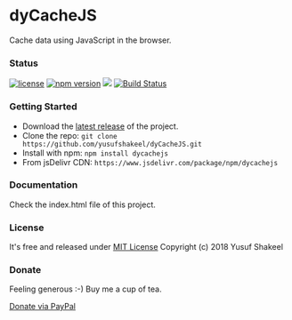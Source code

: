 # dyCacheJS
Cache data using JavaScript in the browser.


### Status

[![license](https://img.shields.io/badge/license-MIT-blue.svg)](https://github.com/yusufshakeel/dyCacheJS)
[![npm version](https://img.shields.io/badge/npm-1.0.0-blue.svg)](https://www.npmjs.com/package/dycachejs)
[![](https://data.jsdelivr.com/v1/package/npm/dycachejs/badge)](https://www.jsdelivr.com/package/npm/dycachejs)
[![Build Status](https://travis-ci.org/yusufshakeel/dycachejs.svg?branch=master)](https://travis-ci.org/yusufshakeel/dycachejs)


### Getting Started
* Download the [latest release](https://github.com/yusufshakeel/dyCacheJS/releases) of the project.
* Clone the repo: `git clone https://github.com/yusufshakeel/dyCacheJS.git`
* Install with npm: `npm install dycachejs`
* From jsDelivr CDN: `https://www.jsdelivr.com/package/npm/dycachejs`


### Documentation
Check the index.html file of this project.

### License
It's free and released under [MIT License](https://github.com/yusufshakeel/dyCacheJS/blob/master/LICENSE) Copyright (c) 2018 Yusuf Shakeel

### Donate
Feeling generous :-) Buy me a cup of tea.

[Donate via PayPal](https://www.paypal.me/yusufshakeel)